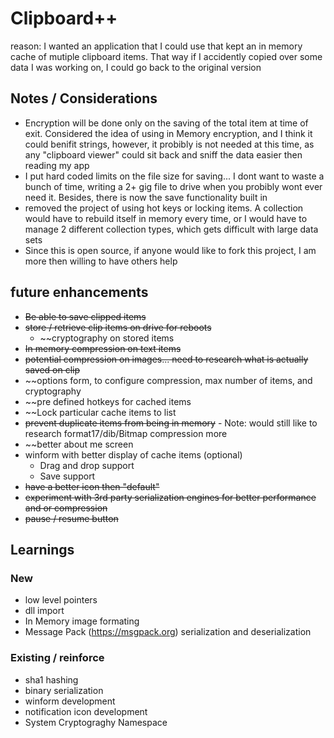 # Clipboard++

reason: I wanted an application that I could use that kept an in memory cache of mutiple clipboard items. That way if I accidently copied over some data I was working on, I could go back to the original version

## Notes / Considerations
* Encryption will be done only on the saving of the total item at time of exit. Considered the idea of using in Memory encryption, and I think it could benifit strings, however, it probibly is not needed at this time, as any "clipboard viewer" could sit back and sniff the data easier then reading my app
* I put hard coded limits on the file size for saving... I dont want to waste a bunch of time, writing a 2+ gig file to drive when you probibly wont ever need it. Besides, there is now the save functionality built in
* removed the project of using hot keys or locking items. A collection would have to rebuild itself in memory every time, or I would have to manage 2 different collection types, which gets difficult with large data sets
* Since this is open source, if anyone would like to fork this project, I am more then willing to have others help

## future enhancements
* ~~Be able to save clipped items~~
* ~~store / retrieve clip items on drive for reboots~~
  * ~~cryptography on stored items
* ~~In memory compression on text items~~
* ~~potential compression on images... need to research what is actually saved on clip~~
* ~~options form, to configure compression, max number of items, and cryptography
* ~~pre defined hotkeys for cached items
* ~~Lock particular cache items to list
* ~~prevent duplicate items from being in memory~~ - Note: would still like to research format17/dib/Bitmap compression more
* ~~better about me screen
* winform with better display of cache items (optional)
  * Drag and drop support
  * Save support
* ~~have a better icon then "default"~~
* ~~experiment with 3rd party serialization engines for better performance and or compression~~
* ~~pause / resume button~~

## Learnings

### New
* low level pointers
* dll import
* In Memory image formating
* Message Pack  (https://msgpack.org) serialization and deserialization


### Existing / reinforce
* sha1 hashing
* binary serialization
* winform development
* notification icon development
* System Cryptograghy Namespace

